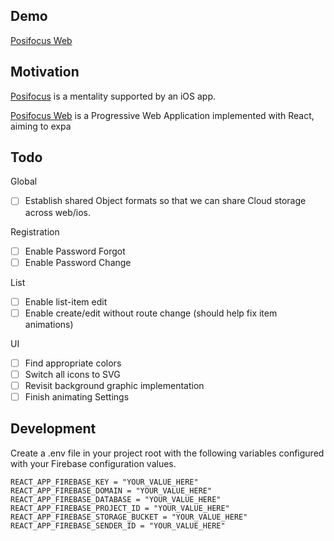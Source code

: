 ## Demo  

[Posifocus Web](https://posifocus.surge.sh)  

## Motivation  
[Posifocus](https://posifocus.com/) is a mentality supported by an iOS app.  

[Posifocus Web](https://posifocus.surge.sh) is a Progressive Web Application implemented with React, aiming to expa

## Todo  

Global  
  - [ ] Establish shared Object formats so that we can share Cloud storage across web/ios.  

Registration  
  - [ ] Enable Password Forgot
  - [ ] Enable Password Change

List  
  - [ ] Enable list-item edit  
  - [ ] Enable create/edit without route change (should help fix item animations)  

UI  
  - [ ] Find appropriate colors  
  - [ ] Switch all icons to SVG  
  - [ ] Revisit background graphic implementation
  - [ ] Finish animating Settings

## Development  

Create a .env file in your project root with the following variables configured with your Firebase configuration values.  
```
REACT_APP_FIREBASE_KEY = "YOUR_VALUE_HERE"
REACT_APP_FIREBASE_DOMAIN = "YOUR_VALUE_HERE"
REACT_APP_FIREBASE_DATABASE = "YOUR_VALUE_HERE"
REACT_APP_FIREBASE_PROJECT_ID = "YOUR_VALUE_HERE"
REACT_APP_FIREBASE_STORAGE_BUCKET = "YOUR_VALUE_HERE"
REACT_APP_FIREBASE_SENDER_ID = "YOUR_VALUE_HERE"
```  
